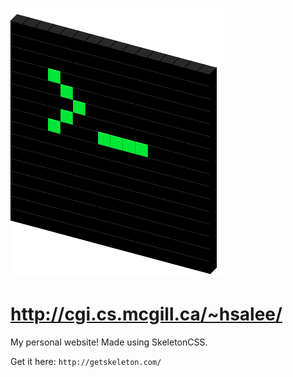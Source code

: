 ![](logo.png)
# http://cgi.cs.mcgill.ca/~hsalee/
My personal website!
Made using SkeletonCSS.

Get it here:
`http://getskeleton.com/`
